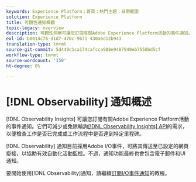 ```yaml
---
keywords: Experience Platform；首頁；熱門主題；日期範圍
solution: Experience Platform
title: 可觀性通知概觀
topic-legacy: overview
description: 可觀性洞察可讓您訂閱有關Adobe Experience Platform活動的事件通知。 它們可減少或免除輪詢可觀測性前瞻分析API的需求，以便檢查工作是否已完成或工作流程中是否達到特定里程碑。
exl-id: b0014c76-d1d7-470c-9b71-430a6d12b943
translation-type: tm+mt
source-git-commit: 5d449c1ca174cafcca988e9487940eb7550bd5cf
workflow-type: tm+mt
source-wordcount: '150'
ht-degree: 0%

---
```


# [!DNL Observability] 通知概述

[!DNL Observability Insights] 可讓您訂閱有關Adobe Experience Platform活動的事件通知。它們可減少或免除輪詢[[!DNL Observability Insights] API](../api/overview.md)的需求，以便檢查工作是否已完成或工作流程中是否達到特定里程碑。

[!DNL Observability] 通知目前採用Adobe I/O事件，可將其傳送至已設定的網頁掛接，以協助有效自動化活動監控。不過，通知功能最終也會包含電子郵件和UI通知。

要開始使用[!DNL Observability]通知，請繼續[訂閱I/O事件通知](./subscribe.md)的教程。
